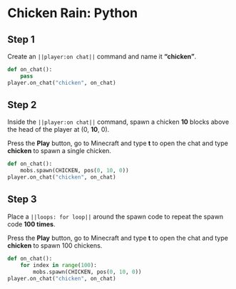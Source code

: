# Chicken Rain: Python


## Step 1
Create an ``||player:on chat||`` command and name it **“chicken”**.

```python
def on_chat():
    pass
player.on_chat("chicken", on_chat)
```

## Step 2

Inside the ``||player:on chat||`` command, spawn a chicken **10** blocks above the head of the player at (0, **10**, 0). 

Press the **Play** button, go to Minecraft and type **t** to open the chat and type **chicken** to spawn a single chicken. 

```python
def on_chat():
    mobs.spawn(CHICKEN, pos(0, 10, 0))
player.on_chat("chicken", on_chat)
```

## Step 3

Place a ``||loops: for loop||`` around the spawn code to repeat the spawn code **100 times**.

Press the **Play** button, go to Minecraft and type **t** to open the chat and type **chicken** to spawn 100 chickens. 

```python
def on_chat():
    for index in range(100):
        mobs.spawn(CHICKEN, pos(0, 10, 0))
player.on_chat("chicken", on_chat)
```

